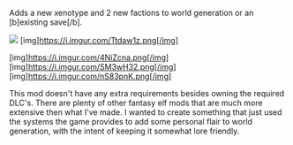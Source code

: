 Adds a new xenotype and 2 new factions to world generation or an [b]existing save[/b].

![](https://i.imgur.com/fGUbXMP.png)
[img]https://i.imgur.com/Ttdaw1z.png[/img]

[img]https://i.imgur.com/4NiZcna.png[/img]
[img]https://i.imgur.com/SM3wH32.png[/img]
[img]https://i.imgur.com/nS83pnK.png[/img]

This mod doesn't have any extra requirements besides owning the required DLC's. There are plenty of other fantasy elf mods that are much more extensive then what I've made. I wanted to create something that just used the systems the game provides to add some personal flair to world generation, with the intent of keeping it somewhat lore friendly.
